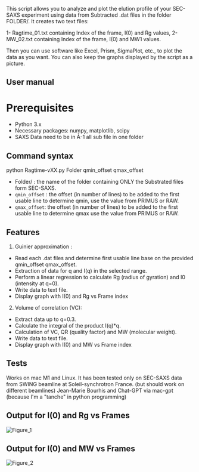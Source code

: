 This script allows you to analyze and plot the elution profile of your SEC-SAXS experiment using data from Subtracted .dat files in the  folder FOLDER/.
It creates two text files:

1- Ragtime_01.txt containing Index of the frame, I(0) and Rg values,
2- MW_02.txt containing Index of the frame, I(0) and MW1 values.

Then you can use software like Excel, Prism, SigmaPlot, etc., to plot the data as you want. You can also keep the graphs displayed by the script as a picture.

## User manual
# Prerequisites
   - Python 3.x
   - Necessary packages: numpy, matplotlib, scipy
   - SAXS Data need to be in Å-1 all sub file in one folder 

## Command syntax

 python Ragtime-vXX.py Folder qmin_offset qmax_offset

   - Folder/ : the name of the folder containing ONLY the Substrated files form SEC-SAXS.
   - `qmin_offset` : the offset (in number of lines) to be added to the first usable line to determine qmin, use the value from PRIMUS or RAW.
   - `qmax_offset`: the offset (in number of lines) to be added to the first usable line to determine qmax use the value from PRIMUS or RAW.

## Features
 1. Guinier approximation :
 - Read each .dat files and determine first usable line base on the provided qmin_offset qmax_offset.
 - Extraction of data for q and I(q) in the selected range.
 - Perform a linear regression to calculate Rg (radius of gyration) and I0 (intensity at q=0).
 - Write data to text file.
 - Display graph with I(0) and Rg vs Frame index

 2. Volume of correlation (VC):
 - Extract data up to q=0.3.
 - Calculate the integral of the product I(q)*q.
 - Calculation of VC, QR (quality factor) and MW (molecular weight).
 - Write data to text file.
 - Display graph with I(0) and MW vs Frame index
 
## Tests
 Works on mac M1 and Linux. It has been tested only on SEC-SAXS data from SWING beamline at Soleil-synchrotron France.
(but should work on different beamlines)
Jean-Marie Bourhis and Chat-GPT via mac-gpt (because I'm a "tanche" in python programming)
## Output for I(0) and Rg vs Frames 
![Figure_1](https://github.com/JMB-Scripts/SEC-SAXS-Analysis/assets/20182399/45442cac-ea47-4cc6-9735-c05df18faed6)
## Output for I(0) and MW vs Frames
![Figure_2](https://github.com/JMB-Scripts/SEC-SAXS-Analysis/assets/20182399/4d49789b-a3df-4756-9646-abe1e48a6ff6)

